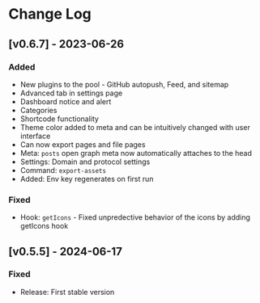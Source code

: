 # Change Log

## [v0.6.7] - 2023-06-26
### Added
- New plugins to the pool - GitHub autopush, Feed, and sitemap
- Advanced tab in settings page
- Dashboard notice and alert
- Categories
- Shortcode functionality
- Theme color added to meta and can be intuitively changed with user interface
- Can now export pages and file pages
- Meta: `posts` open graph meta now automatically attaches to the head
- Settings: Domain and protocol settings
- Command: `export-assets`
- Added: Env key regenerates on first run

### Fixed
- Hook: `getIcons` - Fixed unpredective behavior of the icons by adding getIcons hook

## [v0.5.5] - 2024-06-17
### Fixed
- Release: First stable version
